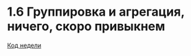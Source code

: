 # 1.6 Группировка и агрегация, ничего, скоро привыкнем

[Код недели](https://github.com/dgokondra/stepik_pandas_notebooks.github.io/blob/master/pandas_aggregate_and_group.ipynb)